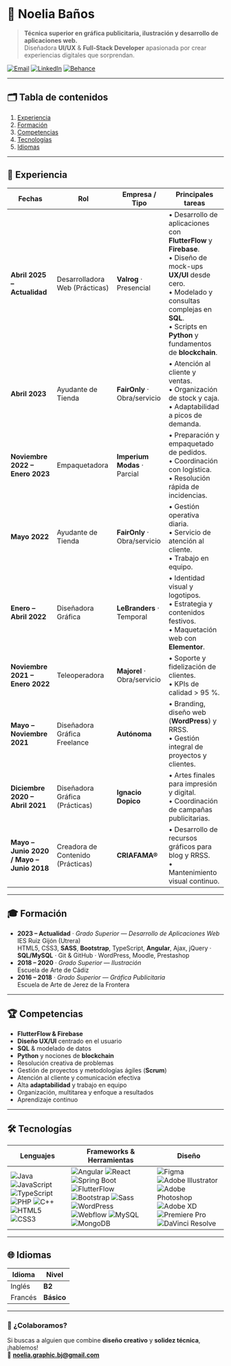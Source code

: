 # 🚀 Noelia Baños

> **Técnica superior en gráfica publicitaria, ilustración y desarrollo de aplicaciones web.**  
> Diseñadora **UI/UX** & **Full-Stack Developer** apasionada por crear experiencias digitales que sorprendan.

[![Email](https://img.shields.io/badge/email-noelia.graphic.bj@gmail.com-EA4335?style=flat-square&logo=gmail&logoColor=white)](mailto:noelia.graphic.bj@gmail.com)
[![LinkedIn](https://img.shields.io/badge/LinkedIn-Perfil-blue?style=flat-square&logo=linkedin)](https://www.linkedin.com/in/tu-perfil)
[![Behance](https://img.shields.io/badge/Portfolio-Behance-1769ff?style=flat-square&logo=behance&logoColor=white)](https://www.behance.net/nissoliadesing)

---

## 🗂️ Tabla de contenidos
1. [Experiencia](#experiencia)
2. [Formación](#formación)
3. [Competencias](#competencias)
4. [Tecnologías](#tecnologías)
5. [Idiomas](#idiomas)

---

## 💼 Experiencia
| Fechas | Rol | Empresa / Tipo | Principales tareas |
|--------|-----|----------------|--------------------|
| **Abril 2025 – Actualidad** | Desarrolladora Web (Prácticas) | **Valrog** · Presencial | • Desarrollo de aplicaciones con **FlutterFlow** y **Firebase**.<br>• Diseño de mock-ups **UX/UI** desde cero.<br>• Modelado y consultas complejas en **SQL**.<br>• Scripts en **Python** y fundamentos de **blockchain**. |
| **Abril 2023** | Ayudante de Tienda | **FairOnly** · Obra/servicio | • Atención al cliente y ventas.<br>• Organización de stock y caja.<br>• Adaptabilidad a picos de demanda. |
| **Noviembre 2022 – Enero 2023** | Empaquetadora | **Imperium Modas** · Parcial | • Preparación y empaquetado de pedidos.<br>• Coordinación con logística.<br>• Resolución rápida de incidencias. |
| **Mayo 2022** | Ayudante de Tienda | **FairOnly** · Obra/servicio | • Gestión operativa diaria.<br>• Servicio de atención al cliente.<br>• Trabajo en equipo. |
| **Enero – Abril 2022** | Diseñadora Gráfica | **LeBranders** · Temporal | • Identidad visual y logotipos.<br>• Estrategia y contenidos festivos.<br>• Maquetación web con **Elementor**. |
| **Noviembre 2021 – Enero 2022** | Teleoperadora | **Majorel** · Obra/servicio | • Soporte y fidelización de clientes.<br>• KPIs de calidad > 95 %. |
| **Mayo – Noviembre 2021** | Diseñadora Gráfica Freelance | **Autónoma** | • Branding, diseño web (**WordPress**) y RRSS.<br>• Gestión integral de proyectos y clientes. |
| **Diciembre 2020 – Abril 2021** | Diseñadora Gráfica (Prácticas) | **Ignacio Dopico** | • Artes finales para impresión y digital.<br>• Coordinación de campañas publicitarias. |
| **Mayo – Junio 2020 / Mayo – Junio 2018** | Creadora de Contenido (Prácticas) | **CRIAFAMA®** | • Desarrollo de recursos gráficos para blog y RRSS.<br>• Mantenimiento visual continuo. |

---

## 🎓 Formación
- **2023 – Actualidad** · *Grado Superior — Desarrollo de Aplicaciones Web*  
  IES Ruiz Gijón (Utrera)  
  HTML5, CSS3, **SASS**, **Bootstrap**, TypeScript, **Angular**, Ajax, jQuery · **SQL/MySQL** · Git & GitHub · WordPress, Moodle, Prestashop
- **2018 – 2020** · *Grado Superior — Ilustración*  
  Escuela de Arte de Cádiz
- **2016 – 2018** · *Grado Superior — Gráfica Publicitaria*  
  Escuela de Arte de Jerez de la Frontera

---

## 🏆 Competencias
- **FlutterFlow & Firebase**
- **Diseño UX/UI** centrado en el usuario
- **SQL** & modelado de datos
- **Python** y nociones de **blockchain**
- Resolución creativa de problemas
- Gestión de proyectos y metodologías ágiles (**Scrum**)
- Atención al cliente y comunicación efectiva
- Alta **adaptabilidad** y trabajo en equipo
- Organización, multitarea y enfoque a resultados
- Aprendizaje continuo

---

## 🛠️ Tecnologías

| Lenguajes | Frameworks & Herramientas | Diseño |
|-----------|---------------------------|--------|
| ![Java](https://img.shields.io/badge/Java-007396?style=for-the-badge&logo=java&logoColor=white) ![JavaScript](https://img.shields.io/badge/JavaScript-F7DF1E?style=for-the-badge&logo=javascript&logoColor=black) ![TypeScript](https://img.shields.io/badge/TypeScript-3178C6?style=for-the-badge&logo=typescript&logoColor=white) ![PHP](https://img.shields.io/badge/PHP-777BB4?style=for-the-badge&logo=php&logoColor=white) ![C++](https://img.shields.io/badge/C++-00599C?style=for-the-badge&logo=c%2b%2b&logoColor=white) ![HTML5](https://img.shields.io/badge/HTML5-E34F26?style=for-the-badge&logo=html5&logoColor=white) ![CSS3](https://img.shields.io/badge/CSS3-1572B6?style=for-the-badge&logo=css3&logoColor=white) | ![Angular](https://img.shields.io/badge/Angular-DD0031?style=for-the-badge&logo=angular&logoColor=white) ![React](https://img.shields.io/badge/React-20232A?style=for-the-badge&logo=react&logoColor=61DAFB) ![Spring Boot](https://img.shields.io/badge/Spring_Boot-6DB33F?style=for-the-badge&logo=springboot&logoColor=white) ![FlutterFlow](https://img.shields.io/badge/FlutterFlow-02569B?style=for-the-badge&logo=flutter&logoColor=white) ![Bootstrap](https://img.shields.io/badge/Bootstrap-7952B3?style=for-the-badge&logo=bootstrap&logoColor=white) ![Sass](https://img.shields.io/badge/Sass-CC6699?style=for-the-badge&logo=sass&logoColor=white) ![WordPress](https://img.shields.io/badge/WordPress-21759B?style=for-the-badge&logo=wordpress&logoColor=white) ![Webflow](https://img.shields.io/badge/Webflow-4353FF?style=for-the-badge&logo=webflow&logoColor=white) ![MySQL](https://img.shields.io/badge/MySQL-4479A1?style=for-the-badge&logo=mysql&logoColor=white) ![MongoDB](https://img.shields.io/badge/MongoDB-47A248?style=for-the-badge&logo=mongodb&logoColor=white) | ![Figma](https://img.shields.io/badge/Figma-F24E1E?style=for-the-badge&logo=figma&logoColor=white) ![Adobe Illustrator](https://img.shields.io/badge/Illustrator-FF9A00?style=for-the-badge&logo=adobeillustrator&logoColor=white) ![Adobe Photoshop](https://img.shields.io/badge/Photoshop-31A8FF?style=for-the-badge&logo=adobephotoshop&logoColor=white) ![Adobe XD](https://img.shields.io/badge/Adobe_XD-FF61F6?style=for-the-badge&logo=adobexd&logoColor=white) ![Premiere Pro](https://img.shields.io/badge/Premiere_Pro-9999FF?style=for-the-badge&logo=adobepremierepro&logoColor=white) ![DaVinci Resolve](https://img.shields.io/badge/DaVinci_Resolve-000000?style=for-the-badge&logo=davinci-resolve&logoColor=white) |



---

## 🌐 Idiomas
| Idioma | Nivel |
|--------|-------|
| Inglés | **B2** |
| Francés | **Básico** |

---

### 🤝 ¿Colaboramos?
Si buscas a alguien que combine **diseño creativo** y **solidez técnica**, ¡hablemos!  
📧 **noelia.graphic.bj@gmail.com**
